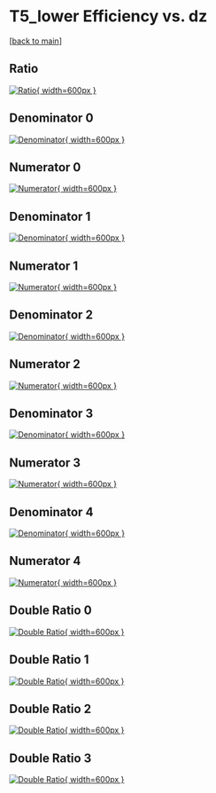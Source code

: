 # T5_lower Efficiency vs. dz

[[back to main](./)]



## Ratio

[![Ratio](../mtv/var/T5_lower_base_0_1_eff_dz.png){ width=600px }](../mtv/var/T5_lower_base_0_1_eff_dz.pdf)

## Denominator 0

[![Denominator](../mtv/den/T5_lower_base_0_1_eff_dz_den0.png){ width=600px }](../mtv/den/T5_lower_base_0_1_eff_dz_den0.pdf)

## Numerator 0

[![Numerator](../mtv/num/T5_lower_base_0_1_eff_dz_num0.png){ width=600px }](../mtv/num/T5_lower_base_0_1_eff_dz_num0.pdf)

## Denominator 1

[![Denominator](../mtv/den/T5_lower_base_0_1_eff_dz_den1.png){ width=600px }](../mtv/den/T5_lower_base_0_1_eff_dz_den1.pdf)

## Numerator 1

[![Numerator](../mtv/num/T5_lower_base_0_1_eff_dz_num1.png){ width=600px }](../mtv/num/T5_lower_base_0_1_eff_dz_num1.pdf)

## Denominator 2

[![Denominator](../mtv/den/T5_lower_base_0_1_eff_dz_den2.png){ width=600px }](../mtv/den/T5_lower_base_0_1_eff_dz_den2.pdf)

## Numerator 2

[![Numerator](../mtv/num/T5_lower_base_0_1_eff_dz_num2.png){ width=600px }](../mtv/num/T5_lower_base_0_1_eff_dz_num2.pdf)

## Denominator 3

[![Denominator](../mtv/den/T5_lower_base_0_1_eff_dz_den3.png){ width=600px }](../mtv/den/T5_lower_base_0_1_eff_dz_den3.pdf)

## Numerator 3

[![Numerator](../mtv/num/T5_lower_base_0_1_eff_dz_num3.png){ width=600px }](../mtv/num/T5_lower_base_0_1_eff_dz_num3.pdf)

## Denominator 4

[![Denominator](../mtv/den/T5_lower_base_0_1_eff_dz_den4.png){ width=600px }](../mtv/den/T5_lower_base_0_1_eff_dz_den4.pdf)

## Numerator 4

[![Numerator](../mtv/num/T5_lower_base_0_1_eff_dz_num4.png){ width=600px }](../mtv/num/T5_lower_base_0_1_eff_dz_num4.pdf)

## Double Ratio 0

[![Double Ratio](../mtv/ratio/T5_lower_base_0_1_eff_dz_ratio0.png){ width=600px }](../mtv/ratio/T5_lower_base_0_1_eff_dz_ratio0.pdf)

## Double Ratio 1

[![Double Ratio](../mtv/ratio/T5_lower_base_0_1_eff_dz_ratio1.png){ width=600px }](../mtv/ratio/T5_lower_base_0_1_eff_dz_ratio1.pdf)

## Double Ratio 2

[![Double Ratio](../mtv/ratio/T5_lower_base_0_1_eff_dz_ratio2.png){ width=600px }](../mtv/ratio/T5_lower_base_0_1_eff_dz_ratio2.pdf)

## Double Ratio 3

[![Double Ratio](../mtv/ratio/T5_lower_base_0_1_eff_dz_ratio3.png){ width=600px }](../mtv/ratio/T5_lower_base_0_1_eff_dz_ratio3.pdf)

